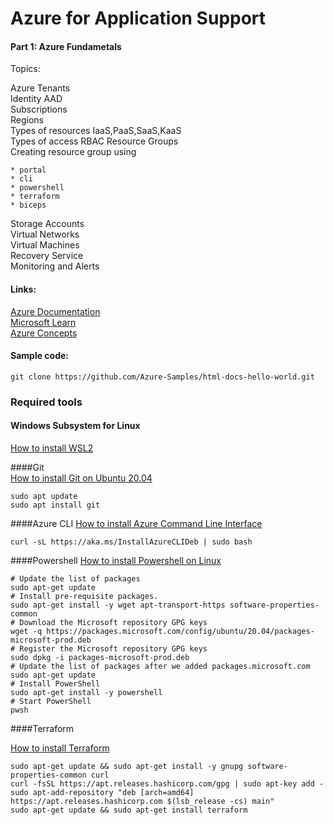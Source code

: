 # Azure for Application Support

#### Part 1: Azure Fundametals

Topics:

Azure Tenants  
Identity AAD  
Subscriptions  
Regions  
Types of resources IaaS,PaaS,SaaS,KaaS  
Types of access RBAC
Resource Groups  
Creating resource group using

    * portal
    * cli
    * powershell
    * terraform
    * biceps
Storage Accounts  
Virtual Networks  
Virtual Machines  
Recovery Service  
Monitoring and Alerts  

#### Links:
[Azure Documentation](https://docs.microsoft.com/en-us/azure/?product=popular)  
[Microsoft Learn](https://docs.microsoft.com/en-us/learn/)  
[Azure Concepts](https://docs.microsoft.com/en-us/learn/modules/fundamental-azure-concepts/)  


#### Sample code:
```git clone https://github.com/Azure-Samples/html-docs-hello-world.git```


### Required tools
#### Windows Subsystem for Linux
[How to install WSL2](https://docs.microsoft.com/en-us/windows/wsl/install)

####Git  
[How to install Git on Ubuntu 20.04](https://linuxconfig.org/how-to-install-git-on-ubuntu-20-04-lts-focal-fossa-linux)

    sudo apt update
    sudo apt install git

####Azure CLI
[How to install Azure Command Line Interface](https://docs.microsoft.com/en-us/cli/azure/install-azure-cli-linux?pivots=apt)

    curl -sL https://aka.ms/InstallAzureCLIDeb | sudo bash


####Powershell
[How to install Powershell on Linux](https://docs.microsoft.com/en-us/powershell/scripting/install/install-ubuntu?view=powershell-7.2)


    # Update the list of packages
    sudo apt-get update
    # Install pre-requisite packages.
    sudo apt-get install -y wget apt-transport-https software-properties-common
    # Download the Microsoft repository GPG keys
    wget -q https://packages.microsoft.com/config/ubuntu/20.04/packages-microsoft-prod.deb
    # Register the Microsoft repository GPG keys
    sudo dpkg -i packages-microsoft-prod.deb
    # Update the list of packages after we added packages.microsoft.com
    sudo apt-get update
    # Install PowerShell
    sudo apt-get install -y powershell
    # Start PowerShell
    pwsh


####Terraform

[How to install Terraform](https://learn.hashicorp.com/tutorials/terraform/install-cli)


    sudo apt-get update && sudo apt-get install -y gnupg software-properties-common curl
    curl -fsSL https://apt.releases.hashicorp.com/gpg | sudo apt-key add -
    sudo apt-add-repository "deb [arch=amd64] https://apt.releases.hashicorp.com $(lsb_release -cs) main"
    sudo apt-get update && sudo apt-get install terraform







